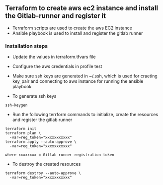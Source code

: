 ## Terraform to create aws ec2 instance and install the Gitlab-runner and register it

* Terraform scripts are used to create the aws EC2 instance
* Ansible playbook is used to install and register the gitlab runner

### Installation steps
* Update the values in terraform.tfvars file

* Configure the aws credentials in profile test

* Make sure ssh keys are generated in ~/.ssh, which is used for craeting key_pair and connecting to aws instance for running the ansible playbook

* To generate ssh keys
```
ssh-keygen
```

* Run the following terrform commands to initialize, create the resources and register the gitlab runner
```
terraform init
terraform plan \
  -var=reg_token="xxxxxxxxxxx"
terraform apply --auto-approve \
  -var=reg_token="xxxxxxxxxxx"

where xxxxxxxx = Gitlab runner registration token
```

* To destroy the created resources
```
terraform destroy --auto-approve \
  -var=reg_token="xxxxxxxxxxx"
```
